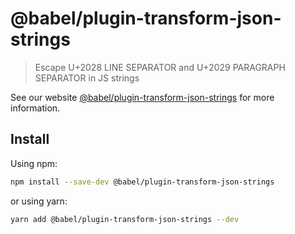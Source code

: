 # @babel/plugin-transform-json-strings

> Escape U+2028 LINE SEPARATOR and U+2029 PARAGRAPH SEPARATOR in JS strings

See our website [@babel/plugin-transform-json-strings](https://babeljs.io/docs/en/next/babel-plugin-transform-json-strings.html) for more information.

## Install

Using npm:

```sh
npm install --save-dev @babel/plugin-transform-json-strings
```

or using yarn:

```sh
yarn add @babel/plugin-transform-json-strings --dev
```
